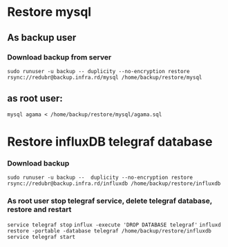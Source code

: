 # Restore mysql
## As backup user

### Download backup from server
`sudo runuser -u backup -- duplicity --no-encryption restore rsync://redubr@backup.infra.rd/mysql /home/backup/restore/mysql`

## as root user:
`mysql agama < /home/backup/restore/mysql/agama.sql`

# Restore influxDB telegraf database

### Download backup
`sudo runuser -u backup --  duplicity --no-encryption restore rsync://redubr@backup.infra.rd/influxdb /home/backup/restore/influxdb`

### As root user stop telegraf service, delete telegraf database, restore and restart
`service telegraf stop`
`influx -execute 'DROP DATABASE telegraf'`
`influxd restore -portable -database telegraf /home/backup/restore/influxdb`
`service telegraf start`